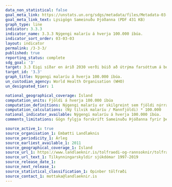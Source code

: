 ```yaml
---
data_non_statistical: false
goal_meta_link: https://unstats.un.org/sdgs/metadata/files/Metadata-03-03-03.pdf
goal_meta_link_text: Lýsigögn Sameinuðu Þjóðanna (PDF 431 KB)
graph_type: line
indicator: 3.3.3
indicator_name: 3.3.3 Nýgengi malaríu á hverja 100.000 íbúa.
indicator_sort_order: 03-03-03
layout: indicator
permalink: /3-3-3/
published: true
reporting_status: complete
sdg_goal: '3'
target: 3.3 Eigi síðar en árið 2030 verði búið að útrýma farsóttum á borð við alnæmi, berkla, malaríu og hitabeltissjúkdóma, sem ekki hefur verið sinnt, og barist verði gegn lifrarbólgu, vatnsbornum faraldri og öðrum smitsjúkdómum.
target_id: '3.3'
graph_title: Nýgengi malaríu á hverja 100.000 íbúa.
un_custodian_agency: World Health Organisation (WHO)
un_designated_tier: 1

national_geographical_coverage: Ísland
computation_units: Fjöldi á hverja 100.000 íbúa
computation_definitions: Nýgengi malaríu er skilgreint sem fjöldi nýrra malaríu tilvika á hverja 100.000 íbúa á ári
computation_calculations: (Ný tilvik malaríu / Mannfjöldi) * 100.000
national_indicator_available: Nýgengi malaríu á hverja 100.000 íbúa.
comments_limitations: Gögn fylgja forskrift Sameinuðu Þjóðanna fyrir þennan mælikvarða. Þessi mælikvarði var fundinn í samstarfi við sérfræðinga á þessu sviði.

source_active_1: true
source_organisation_1: Embætti Landlæknis
source_periodicity_1: Árleg
source_earliest_available_1: 2011
source_geographical_coverage_1: Ísland
source_url_1: https://www.landlaeknir.is/tolfraedi-og-rannsoknir/tolfraedi/allt-talnaefni/
source_url_text_1: Tilkynningarskyldir sjúkdómar 1997-2019
source_release_date_1:
source_next_release_1:
source_statistical_classification_1: Opinber tölfræði
source_contact_1: mottaka@landlaeknir.is
---
```

